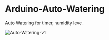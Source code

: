 # Arduino-Auto-Watering

Auto Watering for timer, humidity level.

![Auto-Watering-v1](https://user-images.githubusercontent.com/58390407/158704192-427fa5a3-967a-4da7-9694-12f3b0eb824a.JPG)

